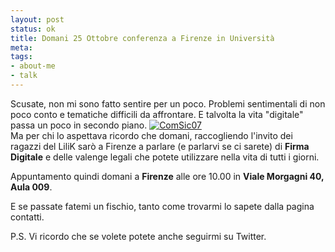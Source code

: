 ```yaml
--- 
layout: post
status: ok
title: Domani 25 Ottobre conferenza a Firenze in Università
meta: 
tags: 
- about-me
- talk
---
```

Scusate, non mi sono fatto sentire per un poco. Problemi sentimentali di non poco conto e tematiche difficili da affrontare. E talvolta la vita "digitale" passa un poco in secondo piano.
[![ComSic07](http://fast.mgpf.it/comsic07.thumbnail.png)](http://fast.mgpf.it/comsic07.png)  
Ma per chi lo aspettava ricordo che domani, raccogliendo l'invito dei ragazzi del LiliK sarò a Firenze a parlare (e parlarvi se ci sarete) di **Firma Digitale** e delle valenge legali che potete utilizzare nella vita di tutti i giorni.  
  
Appuntamento quindi domani a **Firenze** alle ore 10.00 in **Viale Morgagni 40, Aula 009**.  
  
E se passate fatemi un fischio, tanto come trovarmi lo sapete dalla pagina contatti.  
  
P.S. Vi ricordo che se volete potete anche seguirmi su Twitter. 
